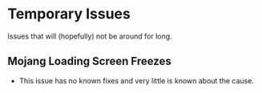 # Temporary Issues 
Issues that will (hopefully) not be around for long. 

## Mojang Loading Screen Freezes
- This issue has no known fixes and very little is known about the cause. 
